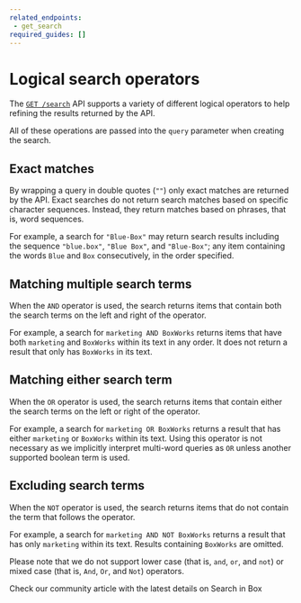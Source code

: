 ```yaml
---
related_endpoints:
 - get_search
required_guides: []
---
```


# Logical search operators 

The [`GET /search`](e://get_search) API supports a variety of 
different logical operators to help refining the results returned
by the API.

All of these operations are passed into the `query` parameter when
creating the search.

## Exact matches

By wrapping a query in double quotes (`""`) only exact matches are
returned by the API. Exact searches do not return search matches
based on specific character sequences. Instead, they return
matches based on phrases, that is, word sequences. 

For example, a search for `"Blue-Box"` may return search results 
including the sequence `"blue.box"`, `"Blue Box"`, and `"Blue-Box"`;
any item containing the words `Blue` and `Box` consecutively, in
the order specified.

## Matching multiple search terms 

When the `AND` operator is used, the search returns items that 
contain both the search terms on the left and right of the operator. 

For example, a search for `marketing AND BoxWorks` returns items
that have both `marketing` and `BoxWorks` within its text in any order.
It does not return a result that only has `BoxWorks` in its text.

## Matching either search term

When the `OR` operator is used, the search returns items that 
contain either the search terms on the left or right of the operator. 

For example, a search for `marketing OR BoxWorks` returns a result that
has either `marketing` or `BoxWorks` within its text. Using this
operator is not necessary as we implicitly interpret multi-word
queries as `OR` unless another supported boolean term is used.

## Excluding search terms

When the `NOT` operator is used, the search returns items that 
do not contain the term that follows the operator.

For example, a search for `marketing AND NOT BoxWorks` returns a result
that has only `marketing` within its text. Results containing
`BoxWorks` are omitted.

<Message warning>

Please note that we do not support lower case (that is,
`and`, `or`, and `not`) or mixed case (that is, `And`, `Or`, and `Not`)
operators.

</Message>

<CTA to='https://support.box.com/hc/en-us/articles/360043696314-Search-for-Files-Folders-and-Content'>
  Check our community article with the latest details on Search in Box
</CTA>
